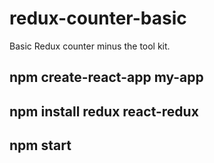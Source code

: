 # redux-counter-basic

Basic Redux counter minus the tool kit.

## npm create-react-app my-app

## npm install redux react-redux

## npm start
